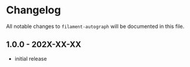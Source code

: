 # Changelog

All notable changes to `filament-autograph` will be documented in this file.

## 1.0.0 - 202X-XX-XX

- initial release
